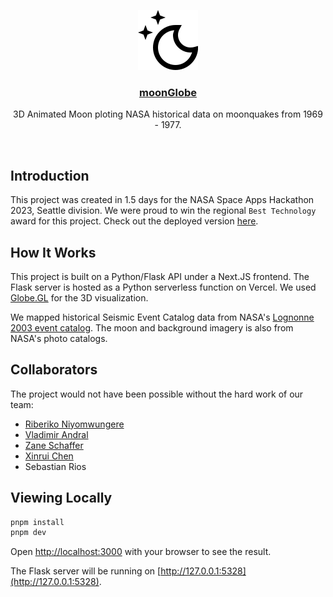 <p align="center">
  <a href="https://moon-globe.vercel.app/">
    <img src="./public/moon_bigicon.png" height="96">
    <h3 align="center">moonGlobe</h3>
  </a>
</p>

<p align="center">3D Animated Moon ploting NASA historical data on moonquakes from 1969 - 1977.</p>

<br/>

## Introduction

This project was created in 1.5 days for the NASA Space Apps Hackathon 2023, Seattle division. We were proud to win the regional `Best Technology` award for this project. Check out the deployed version [here](https://moon-globe.vercel.app/). 

## How It Works

This project is built on a Python/Flask API under a Next.JS frontend. The Flask server is hosted as a Python serverless function on Vercel. We used [Globe.GL](https://globe.gl/) for the 3D visualization. 

We mapped historical Seismic Event Catalog data from NASA's [Lognonne 2003 event catalog](https://pds-geosciences.wustl.edu/lunar/urn-nasa-pds-apollo_seismic_event_catalog/data/). The moon and background imagery is also from NASA's photo catalogs. 

## Collaborators

The project would not have been possible without the hard work of our team:

- [Riberiko Niyomwungere](https://github.com/Riberiko)
- [Vladimir Andral](https://github.com/VladAndral)
- [Zane Schaffer](https://github.com/znschaffer)
- [Xinrui Chen](https://github.com/xynree)
- Sebastian Rios

## Viewing Locally


```bash
pnpm install
pnpm dev
```


Open [http://localhost:3000](http://localhost:3000) with your browser to see the result.

The Flask server will be running on [http://127.0.0.1:5328](http://127.0.0.1:5328).